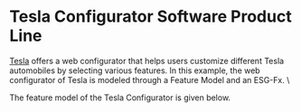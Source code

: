 # Tesla Configurator Software Product Line

[Tesla](https://www.tesla.com/) offers a web configurator that helps users customize different Tesla automobiles by selecting various features. In this example, the web configurator of Tesla is modeled through a Feature Model and an ESG-Fx. \\

The feature model of the Tesla Configurator is given below. 
